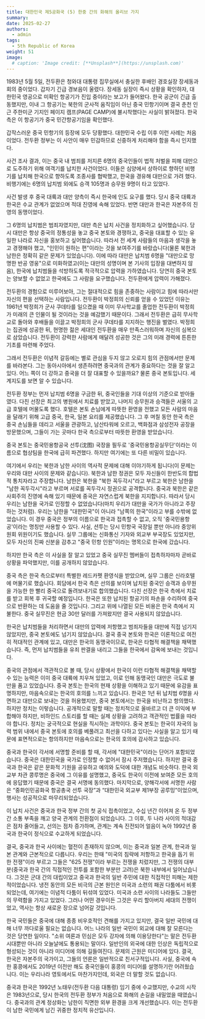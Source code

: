 ```yaml
---
title: 대한민국 제5공화국 (5) 한중 간의 화해의 올리브 가지
summary: 
date: 2025-02-27
authors:
  - admin
tags:
  - 5th Republic of Korea
weight: 51
image:
  # caption: 'Image credit: [**Unsplash**](https://unsplash.com)'
---
```




1983년 5월 5일, 전두환은 청와대 대통령 집무실에서 충실한 후배인 경호실장 장세동과 회의 중이었다. 갑자기 긴급 경보음이 울렸다. 장세동 실장이 즉시 상황을 확인하자, 대한민국 영공으로 미확인 항공기가 진입 중이라는 보고가 들어왔다. 한국 공군이 긴급 출동했지만, 이내 그 항공기는 북한의 군사적 움직임이 아닌 중국 민항기이며 결국 춘천 인근 주한미군 기지인 페이지 캠프(PAGE CAMP)에 불시착했다는 사실이 밝혀졌다. 한국 측은 이 항공기가 중국 민간항공기임을 확인했다.

갑작스러운 중국 민항기의 등장에 모두 당황했다. 대한민국 수립 이후 이런 사례는 처음이었다. 전두환 정부는 이 사안이 매우 민감하므로 신중하게 처리해야 함을 즉시 인지했다.

사건 조사 결과, 이는 중국 내 범죄를 저지른 6명의 중국인들이 법적 처벌을 피해 대만으로 도주하기 위해 여객기를 납치한 사건이었다. 이들은 심양에서 상하이로 향하던 비행기를 납치해 한국으로 향하도록 조종사를 협박했고, 한국을 경유해 대만으로 가려 했다. 비행기에는 6명의 납치범 외에도 승객 105명과 승무원 9명이 타고 있었다.

사건 발생 후 중국 대륙과 대만 양측이 즉시 한국에 인도 요구를 했다. 당시 중국 대륙과 한국은 수교 관계가 없었으며 적대 진영에 속해 있었다. 반면 대만과 한국은 자본주의 진영의 동맹이었다.

그 6명의 납치범은 범죄자였지만, 대만 측은 납치 사건을 정치화하고 싶어했습니다. 당시 대만은 항상 중국의 정통성을 놓고 중국 본토와 경쟁하고, 중국을 대표할 수 있는 유일한 나라로 자신을 홍보하고 싶어했습니다. 따라서 전 세계 사람들의 마음과 생각을 놓고 경쟁해야 했고, "인민이 원하는 편"이라는 것을 보여주기를 바랐습니다(물론 북한과 남한은 정확히 같은 문제가 있었습니다). 이에 따라 대만은 납치범 6명을 "대만으로 망명한 반공 영웅"으로 미화하였고(이는 대만의 성명이며 본 기사의 입장을 대변하지 않음), 한국에 납치범들을 석방하도록 적극적으로 압력을 가하였습니다. 당연히 중국 본토는 양보할 수 없었고 한국에도 그 사람을 요구했습니다. 전두환에게 압력이 가해졌다.

전두환의 경험으로 미루어보아, 그는 절대적으로 힘을 존중하는 사람이고 힘에 따라서만 자신의 편을 선택하는 사람입니다. 전두환이 박정희의 신뢰를 얻을 수 있었던 이유는 1961년 박정희가 군사 쿠데타를 일으켰을 때 이미 무사학교를 졸업한 전두환이 박정희가 미래의 큰 인물이 될 것이라는 것을 예감했기 때문이다. 그래서 전두환은 급히 무사학교로 돌아와 후배들을 이끌고 박정희의 군사 쿠데타를 지지하는 행진을 벌였다. 박정희는 집권에 성공한 뒤, 현명한 젊은 세대인 전두환을 매우 만족스러워하며 자신의 심복으로 삼았습니다. 전두환이 강력한 사람에게 매달려 성공한 것은 그의 미래 경력에 튼튼한 기초를 마련해 주었다.

그래서 전두환은 이념적 갈등에는 별로 관심을 두지 않고 오로지 힘의 관점에서만 문제를 바라본다. 그는 동아시아에서 생존하려면 중국과의 관계가 중요하다는 것을 잘 알고 있다. 어느 쪽이 더 강하고 중국을 더 잘 대표할 수 있을까요? 물론 중국 본토입니다. 세계지도를 보면 알 수 있습니다.

전두환 정부는 먼저 납치범 6명을 구금한 뒤, 중국인들을 기대 이상의 기준으로 받아들였다. 다친 선장은 최고의 병원에서 치료를 받았고, 나머지 승무원과 승객들은 서울의 고급 호텔에 머물도록 했다. 호텔은 본토 손님에게 따뜻한 환영을 전했고 모든 사람의 마음을 달래기 위해 고급 중국, 한국, 일본 요리를 제공했습니다. 그 후 며칠 동안 한국 측은 중국 손님들을 데리고 서울을 관광하고, 남산타워에 오르고, 백화점과 삼성전자 공장을 방문했으며, 그들이 가는 곳마다 한국 측으로부터 따뜻한 환영을 받았습니다.

중국 본토는 중국민용항공국 선투(沈图) 국장을 필두로 '중국민용항공실무단'이라는 이름으로 협상팀을 한국에 급히 파견했다. 하지만 여기에는 또 다른 비밀이 있습니다.

여기에서 우리는 북한과 남한 사이의 역사적 문제에 대해 이야기하게 됩니다(이 문제는 우리와 대만 사이의 문제와 같습니다). 북한과 남한 정권은 모두 자신들이 한반도의 합법적 통치자라고 주장합니다. 남한은 북한을 "북한 꼭두각시"라고 부르고 북한은 남한을 "남한 꼭두각시"라고 부르며 서로를 꼭두각시 정권으로 공격합니다. 중국과 북한은 같은 사회주의 진영에 속해 있기 때문에 중국은 자연스럽게 북한을 지지합니다. 따라서 당시 우리는 남한을 국가로 인정할 수 없었습니다(마치 우리가 대만을 국가가 아니라고 주장하는 것처럼). 우리는 남한을 "대한민국"이 아니라 "남쪽의 한국"이라고 부를 수밖에 없었습니다. 이 경우 중국은 정부의 이름으로 한국과 접촉할 수 없고, 오직 '중국민용항공'이라는 명칭만 사용할 수 있다. 사실, 션투는 당시 민항국 국장일 뿐만 아니라 중앙위원회 위원이기도 했습니다. 실무 그룹에는 신화통신 기자와 외교부 부국장도 있었지만, 모두 자신의 진짜 신분을 감추고 "중국 민항 인원"이라는 명목으로 한국에 갔습니다.

하지만 한국 측은 이 사실을 잘 알고 있었고 중국 실무진 멤버들이 접촉하자마자 곧바로 상황을 파악했지만, 이를 공개하지 않았습니다.

중국 측은 한국 측으로부터 특별한 레드카펫 환영식을 받았으며, 실무 그룹은 신라호텔에 머물기로 했습니다. 회담에서 한국 측은 선의를 보이며 납치된 중국인 승객과 승무원을 가능한 한 빨리 중국으로 돌려보내기로 합의했습니다. 다친 선장은 한국 측에서 치료를 받고 회복 후 귀국할 예정입니다. 한국은 또한 납치된 항공기의 파손을 수리하여 중국으로 반환하는 데 도움을 줄 것입니다. 그리고 위에 나열된 모든 비용은 한국 측에서 지불한다. 중국 실무진은 현금 30만 달러를 가져왔지만 결국 사용되지 않았습니다.

한국은 납치범들을 처리하면서 대만의 압력에 저항했고 범죄자들을 대만에 직접 넘기지 않았지만, 중국 본토에도 넘기지 않았습니다. 결국 중국 본토와 한국은 이론적으로 여전히 적대적인 관계에 있고, 대만은 한국의 동맹국이므로, 한국은 타협적 해결책을 채택했습니다. 즉, 먼저 납치범들을 유죄 판결을 내리고 그들을 한국에서 감옥에 보내는 것입니다.

중국의 관점에서 객관적으로 볼 때, 당시 상황에서 한국이 이런 타협적 해결책을 채택할 수 있는 능력은 이미 중국 대륙에 치우쳐 있었고, 이로 인해 동맹국인 대만은 극도로 불만을 품고 있었습니다. 중국 본토는 한국의 현재 상황을 이해하고 있기 때문에 유감을 표명하지만, 마음속으로는 한국의 호의를 느끼고 있습니다. 한국은 1년 뒤 납치범 6명을 사면하고 대만으로 보내는 것을 허용했지만, 중국 본토에서는 한국을 비난하고 항의했다. 하지만 정치는 이렇습니다. 공개적으로 말할 때는 정치적으로 올바르고 더 큰 이익에 부합해야 하지만, 비하인드 스토리를 할 때는 실제 상황을 고려하고 객관적인 법률을 따라야 합니다. 정치는 궁극적으로 현실을 직시하는 과학이다. 중국 본토는 한국이 자국의 능력 범위 내에서 중국 본토에 호의를 베풀려고 최선을 다하고 있다는 사실을 알고 있기 때문에 표면적으로는 항의하지만 마음속으로는 한국의 호의에 감사하고 있습니다.

중국과 한국이 각서에 서명할 준비를 할 때, 각서에 "대한민국"이라는 단어가 포함되었습니다. 중국은 대한민국을 국가로 인정할 수 없어서 잠시 주저했습니다. 하지만 결국 중국과 한국은 같은 문화적 기원을 공유하고 예의와 도덕에 대한 개념도 비슷하다. 한국 외교부 차관 콩루명은 중국에 그 이유를 설명했고, 중국도 한국이 이전에 보여준 모든 호의에 응답했기 때문에 중국은 결국 서명에 동의했다. 마지막으로, 양해각서에 서명한 사람은 “중화인민공화국 항공총국 선투 국장”과 “대한민국 외교부 제1부장 공루밍”이었으며, 행사는 성공적으로 마무리되었습니다.

이 납치 사건은 중국과 한국 정부 간의 첫 공식 접촉이었고, 수십 년간 이어져 온 두 정부 간 소통 부족을 깨고 양국 관계의 전환점이 되었습니다. 그 이후, 두 나라 사이의 적대감은 점차 줄어들고, 선의는 점차 증가하며, 관계는 계속 진전되어 얼음이 녹아 1992년 중국과 한국이 정식으로 수교하게 되었습니다.

결국, 중국과 한국 사이에는 혈전이 존재하지 않으며, 이는 중국과 일본 관계, 한국과 일본 관계와 근본적으로 다릅니다. 우리는 한때 "미국의 침략에 저항하고 한국을 돕기 위한 전쟁"이라 부르고 그들은 "625 전쟁"이라 부르는 전쟁을 치렀지만, 그 전쟁의 대부분(중국과 한국 간의 직접적인 전투를 포함한 부분만 고려)은 북한 내부에서 일어났습니다. 그것은 군대 간의 대립이었고 중국과 한국의 일반 주민에 대한 직접적인 피해는 제한적이었습니다. 냉전 동안의 모든 비극의 근본 원인은 미국과 소련의 패권 다툼에서 비롯되었는데, 여기에는 이념적 다툼이 뒤섞여 있었다. 미국과 소련 사이의 나라들도 그들만의 무력함을 가지고 있었다. 그러나 어떤 경우이든 그것은 우리 할아버지 세대의 전쟁이었고, 역사는 항상 새로운 장으로 넘어갈 것입니다.

한국 국민들은 중국에 대해 종종 비우호적인 견해를 가지고 있지만, 결국 일반 국민에 대해 너무 까다로울 필요는 없습니다. 어느 나라의 일반 국민이 외교에 대해 잘 모른다는 것은 당연한 일이다. "소위 여론과 민심은 모두 강자에 의해 이용당한다"는 말은 전두환 시대뿐만 아니라 오늘날에도 통용되는 말이다. 일반인의 외국에 대한 인상은 독립적으로 형성되는 것이 아니라 미디어에 의해 길들여진다. 문제의 근원은 미디어에 있다. 결국, 한국은 자본주의 국가이고, 그들의 언론은 일반적으로 친서구적입니다. 사실, 중국에 속한 홍콩에서도 2019년 이전만 해도 중국인들이 홍콩의 미디어를 설명하기란 어려웠습니다. 이는 우리나라 영토에서도 마찬가지인데, 외국은 더 말할 것도 없습니다.

중국과 한국은 1992년 노태우(전두환 다음 대통령) 임기 중에 수교했지만, 수교의 시작은 1983년으로, 당시 한국의 전두환 정부가 처음으로 화해의 손길을 내밀었을 때였습니다. 중국과의 관계 정상화는 남한이 직면한 외부 환경을 크게 개선했습니다. 이는 전두환이 남한 국민에게 남긴 귀중한 정치적 유산입니다.

